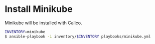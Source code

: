 # Install Minikube
Minikube will be installed with Calico.

```bash
INVENTORY=minikube
$ ansible-playbook -i inventory/$INVENTORY playbooks/minikube.yml
```

